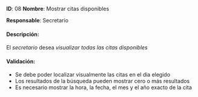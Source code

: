 **ID**: 08
**Nombre**: Mostrar citas disponibles

**Responsable**: Secretario

#### Descripción:

El *secretario* desea *visualizar todas las citas disponibles*

#### Validación: 

* Se debe poder localizar visualmente las citas en el dia elegido
* Los resultados de la búsqueda pueden mostrar cero o más resultados
* Es necesario mostrar la hora, la fecha, el mes y el año exacto de la cita
